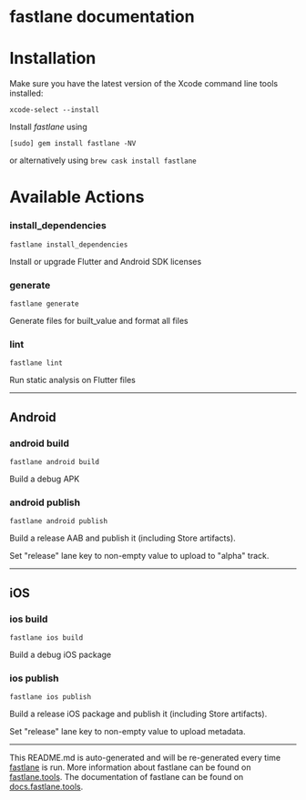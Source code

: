 fastlane documentation
================
# Installation

Make sure you have the latest version of the Xcode command line tools installed:

```
xcode-select --install
```

Install _fastlane_ using
```
[sudo] gem install fastlane -NV
```
or alternatively using `brew cask install fastlane`

# Available Actions
### install_dependencies
```
fastlane install_dependencies
```
Install or upgrade Flutter and Android SDK licenses
### generate
```
fastlane generate
```
Generate files for built_value and format all files
### lint
```
fastlane lint
```
Run static analysis on Flutter files

----

## Android
### android build
```
fastlane android build
```
Build a debug APK
### android publish
```
fastlane android publish
```
Build a release AAB and publish it (including Store artifacts).

Set "release" lane key to non-empty value to upload to "alpha" track.

----

## iOS
### ios build
```
fastlane ios build
```
Build a debug iOS package
### ios publish
```
fastlane ios publish
```
Build a release iOS package and publish it (including Store artifacts).

Set "release" lane key to non-empty value to upload metadata.

----

This README.md is auto-generated and will be re-generated every time [fastlane](https://fastlane.tools) is run.
More information about fastlane can be found on [fastlane.tools](https://fastlane.tools).
The documentation of fastlane can be found on [docs.fastlane.tools](https://docs.fastlane.tools).
